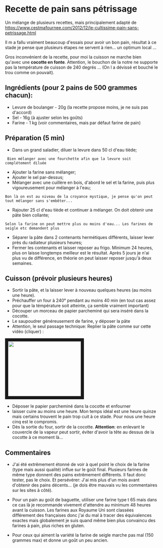 # Recette de pain sans pétrissage

Un mélange de plusieurs recettes, mais principalement adapté de 
https://www.cestmafournee.com/2012/12/le-cultissime-pain-sans-petrissage.html

Il m a fallu vraiment beaucoup d'essais pour avoir un bon pain, résultat à ce stade je pense
que plusieurs étapes ne servent à rien... un optimum local ...

Gros inconvénient de la recette, pour moi la cuisson ne marche bien
qu'avec une **cocotte en fonte**. Attention, le bouchon de la notre
ne supporte pas la température de cuisson de 240 degrés ... (On l a dévissé et bouché le trou comme on pouvait).

## Ingrédients (pour 2 pains de 500 grammes chacun):
* Levure de boulanger - 20g (la recette propose moins, je ne suis pas d'accord)
* Sel - 16g (à ajuster selon les goûts)
* Farine - 1 kg (voir commentaires, mais par défaut farine de pain)

## Préparation (5 min)
* Dans un grand saladier, diluer la levure dans 50 cl d'eau tiède;

``` Bien mélanger avec une fourchette afin que la levure soit complétement diluée```
* Ajouter la farine sans mélanger;
* Ajouter le sel par-dessus;
* Mélanger avec une cuillère en bois, d'abord le sel et la farine, puis plus vigoureusement pour mélanger à l'eau;

```Bon là on est au niveau de la croyance mystique, je pense qu'on peut tout mélanger sans s'embêter...```
* Rajouter 25 cl d'eau tiède et continuer à mélanger. On doit obtenir une pâte bien collante;

```Selon la farine on peut mettre plus ou moins d'eau... Les farines de seigle etc demandent plus```
* Séparer la pâte dans 2 contenants hermétiques différents, laisser lever près du radiateur plusieurs heures;
* Fermer les contenants et laisser reposer au frigo. Minimum 24 heures, plus on laisse longtemps meilleur est le résultat. Après 5 jours je n'ai plus vu de différence, en théorie on peut laisser reposer jusqu'à deux semaines.

## Cuisson (prévoir plusieurs heures)
* Sortir la pâte, et la laisser lever à nouveau quelques heures (au moins une heure).
* Préchauffer un four à 240° pendant au moins 40 min (en tout cas assez pour que la témpérature soit atteinte, ça semble vraiment important)
* Découper un morceau de papier parcheminé qui sera inséré dans la cocotte.
* Le saupoudrer généreusement de farine, y déposer la pâte
* Attention, le seul passage technique: Replier la pâte comme sur cette vidéo (cliquer) :

<a href="https://youtu.be/I0t8ZAhb8lQ?t=3m" target="_blank"><img src="http://img.youtube.com/vi/I0t8ZAhb8lQ/0.jpg" 
 width="240" height="180" border="10" /></a>
 * Déposer le papier parcheminé dans la cocotte et enfourner
 * laisser cuire au moins une heure. Mon temps idéal est une heure quinze mais certains trouvent le pain trop cuit à ce stade. Pour nous une heure cinq est le compromis.
 * Dès la sortie du four, sortir de la cocotte. **Attention**: en enlevant le couvercle de la vapeur peut sortir, éviter d'avoir la tête au dessus de la cocotte à ce moment là...
 
 ## Commentaires
* J'ai été extrêmement étonné de voir à quel point le choix de la farine (type mais aussi qualité) influe sur le goût final.
Plusieurs farines de même type donnent des pains extrêmement différents. Il faut donc tester, pas le choix. Et persévérer: J'ai mis plus d'un mois avant d'obtenir des pains décents... (je dois être mauvais vu les commentaires sur les sites à côté).

* Pour un pain au goût de baguette, utiliser une farine type t 65 mais dans ce cas là je recommande vivement d'attendre au minimum 48 heures avant la cuisson. Les farines aux Royaume Uni sont classées différement des françaises donc j'ai du mal à tracer des équivalences exactes mais globalement je suis quand même bien plus convaincu des farines à pain, plus riches en gluten.
 
* Pour ceux qui aiment la variété la farine de seigle marche pas mal (150 grammes max) et donne un goût un peu ancien.
